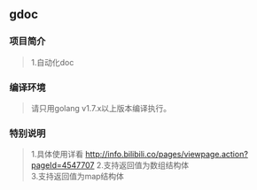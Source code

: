 ## gdoc

### 项目简介
> 1.自动化doc    

### 编译环境
> 请只用golang v1.7.x以上版本编译执行。  

### 特别说明
> 1.具体使用详看 http://info.bilibili.co/pages/viewpage.action?pageId=4547707
> 2.支持返回值为数组结构体  
> 3.支持返回值为map结构体  